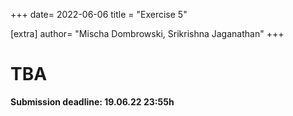 +++
date= 2022-06-06
title = "Exercise 5"

[extra]
author= "Mischa Dombrowski, Srikrishna Jaganathan"
+++

# TBA 

**Submission deadline: 19.06.22 23:55h**
